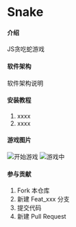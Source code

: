 # Snake

#### 介绍
JS贪吃蛇游戏

#### 软件架构
软件架构说明


#### 安装教程

1.  xxxx
2.  xxxx


#### 游戏图片

![开始游戏](https://gitee.com/maeiou/snake/blob/master/images/kaishi.png)
![游戏中](https://gitee.com/maeiou/snake/blob/master/images/game.png)

#### 参与贡献

1.  Fork 本仓库
2.  新建 Feat_xxx 分支
3.  提交代码
4.  新建 Pull Request



